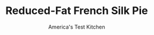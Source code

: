 ---
layout: ../../layouts/MarkdownPostLayout.astro
title: Reduced-Fat French Silk Pie
author: America's Test Kitchen
pubDate: 2023-03-15
description: "This pie is all about over-the-top decadence. Could we maintain the appeal while cutting the fat and calories?"
image_url: https://res.cloudinary.com/hksqkdlah/image/upload/ar_1:1,c_fill,dpr_2.0,f_auto,fl_lossy.progressive.strip_profile,g_faces:auto,q_auto:low,w_344/21463_sfs-french-silk-pie-makeover-v2-13
tags: ["Main Courses","Chocolate","Dessert Pies"]
calories: 
protein: 
carbohydrates: 
fats: 
fiber: 
ingredients: ["4 ounces crisp, breadsticks","3 tablespoons, sugar","3 tablespoons, unsalted butter, melted","1 ounce 1/3 less fat, cream cheese (neufchatel), softened","2 teaspoons, unflavored gelatin","1/2 cup 2 percent low-fat, milk","7 ounces 1/3 less fat, cream cheese (neufchatel), softened","3/4 cup (5 1/4 ounces), sugar","1 teaspoon, vanilla extract","6 ounces, bittersweet chocolate, chopped","3 , large egg whites","1/4 teaspoon, cream of tartar"]
serves: 8
time: "1 hour, plus 30 minutes cooling and 3 hours chilling"
instructions: ["FOR THE CRUST: Adjust oven rack to middle position and heat oven to 350 degrees. Spray 9-inch pie plate with vegetable oil spray. Process breadsticks and sugar in food processor to fine crumbs, about 30 seconds. Add butter and cream cheese and pulse until combined, about 8 pulses. Using bottom of dry measuring cup, press crumbs into bottom and up sides of pie plate. Bake until crust is fragrant and beginning to brown, 15 to 20 minutes, rotating plate halfway through baking. Let crust cool completely on wire rack, about 30 minutes.","FOR THE FILLING: Sprinkle gelatin over 1/4 cup milk in small bowl and let sit until gelatin softens, about 5 minutes. Whisk cream cheese, 1/2 cup sugar, and vanilla in large bowl until smooth. Combine chocolate and remaining 1/4 cup milk in medium bowl and microwave at 50 percent power, stirring occasionally, until melted, about 90 seconds. Microwave gelatin mixture until melted, about 10 seconds. Stir gelatin mixture into chocolate mixture. Whisk chocolate mixture into cream cheese mixture until smooth.","Using stand mixer fitted with whisk, whip egg whites and cream of tartar on medium-low speed until foamy, about 1 minute. Increase speed to medium-high and whip whites to soft, billowy mounds, about 1 minute. Gradually add remaining 1/4 cup sugar and whip until glossy, stiff peaks form, 2 to 3 minutes. Gently fold whipped egg whites into chocolate mixture in 2 additions until no white streaks remain. Pour filling into crust. Refrigerate until set, at least 3 hours or up to 24 hours. Serve."]
nutrition: undefined
notes: "Purchase cracker-style breadsticks for the crust, not the soft, freshly baked variety."
---